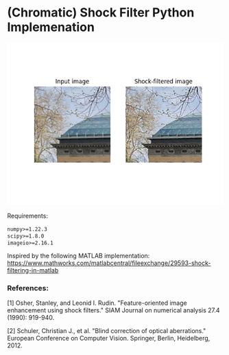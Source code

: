 # (Chromatic) Shock Filter Python Implemenation

![result image](result.png)

Requirements:
```
numpy>=1.22.3
scipy>=1.8.0
imageio>=2.16.1
```

Inspired by the following MATLAB implementation:
https://www.mathworks.com/matlabcentral/fileexchange/29593-shock-filtering-in-matlab

### References:
[1] Osher, Stanley, and Leonid I. Rudin. "Feature-oriented image enhancement using shock filters." SIAM Journal on numerical analysis 27.4 (1990): 919-940.

[2] Schuler, Christian J., et al. "Blind correction of optical aberrations." European Conference on Computer Vision. Springer, Berlin, Heidelberg, 2012.
   